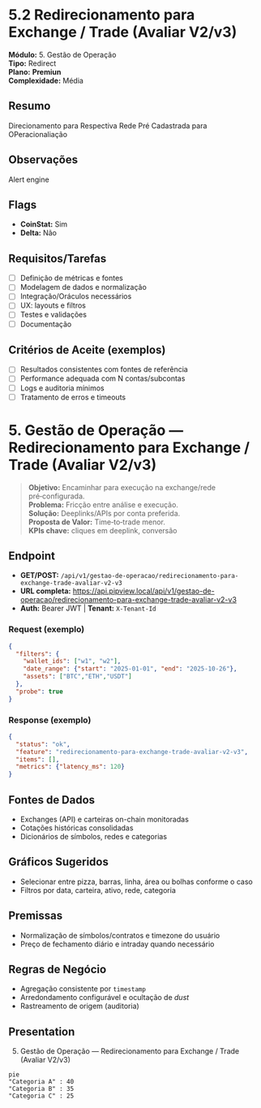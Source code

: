 # 5.2 Redirecionamento para Exchange / Trade (Avaliar V2/v3)

**Módulo:** 5. Gestão de Operação  
**Tipo:** Redirect  
**Plano:** **Premiun**  
**Complexidade:** Média

## Resumo
Direcionamento para Respectiva Rede Pré Cadastrada para OPeracionaliação

## Observações
Alert engine

## Flags
- **CoinStat:** Sim
- **Delta:** Não

## Requisitos/Tarefas
- [ ] Definição de métricas e fontes
- [ ] Modelagem de dados e normalização
- [ ] Integração/Oráculos necessários
- [ ] UX: layouts e filtros
- [ ] Testes e validações
- [ ] Documentação

## Critérios de Aceite (exemplos)
- [ ] Resultados consistentes com fontes de referência
- [ ] Performance adequada com N contas/subcontas
- [ ] Logs e auditoria mínimos
- [ ] Tratamento de erros e timeouts

# 5. Gestão de Operação — Redirecionamento para Exchange / Trade (Avaliar V2/v3)

> **Objetivo:** Encaminhar para execução na exchange/rede pré‑configurada.  
> **Problema:** Fricção entre análise e execução.  
> **Solução:** Deeplinks/APIs por conta preferida.  
> **Proposta de Valor:** Time‑to‑trade menor.  
> **KPIs chave:** cliques em deeplink, conversão

## Endpoint
- **GET/POST:** `/api/v1/gestao-de-operacao/redirecionamento-para-exchange-trade-avaliar-v2-v3`  
- **URL completa:** <https://api.pipview.local/api/v1/gestao-de-operacao/redirecionamento-para-exchange-trade-avaliar-v2-v3>  
- **Auth:** Bearer JWT | **Tenant:** `X-Tenant-Id`

### Request (exemplo)
```json
{
  "filters": {
    "wallet_ids": ["w1", "w2"],
    "date_range": {"start": "2025-01-01", "end": "2025-10-26"},
    "assets": ["BTC","ETH","USDT"]
  },
  "probe": true
}
```

### Response (exemplo)
```json
{
  "status": "ok",
  "feature": "redirecionamento-para-exchange-trade-avaliar-v2-v3",
  "items": [],
  "metrics": {"latency_ms": 120}
}
```

## Fontes de Dados
- Exchanges (API) e carteiras on-chain monitoradas
- Cotações históricas consolidadas
- Dicionários de símbolos, redes e categorias

## Gráficos Sugeridos
- Selecionar entre pizza, barras, linha, área ou bolhas conforme o caso
- Filtros por data, carteira, ativo, rede, categoria

## Premissas
- Normalização de símbolos/contratos e timezone do usuário
- Preço de fechamento diário e intraday quando necessário

## Regras de Negócio
- Agregação consistente por `timestamp`
- Arredondamento configurável e ocultação de *dust*
- Rastreamento de origem (auditoria)

## Presentation
5. Gestão de Operação — Redirecionamento para Exchange / Trade (Avaliar V2/v3)

```mermaid
pie
"Categoria A" : 40
"Categoria B" : 35
"Categoria C" : 25
```
